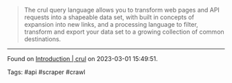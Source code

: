 > The crul query language allows you to transform web pages and API requests into a shapeable data set, with built in concepts of expansion into new links, and a processing language to filter, transform and export your data set to a growing collection of common destinations.

---

Found on [Introduction | crul](https://www.crul.com/docs/introduction) on 2023-03-01 15:49:51.

Tags: #api #scraper #crawl